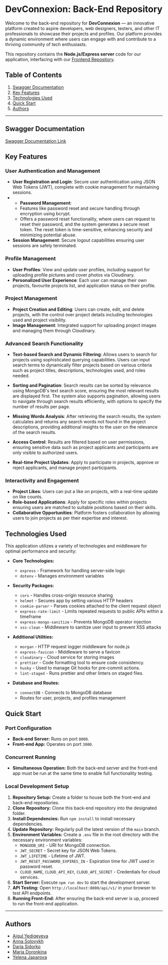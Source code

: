 # DevConnexion: Back-End Repository

Welcome to the back-end repository for **DevConnexion** — an innovative platform created to aspire developers, web designers, testers, and other IT professionals to showcase their projects and profiles. Our platform provides a dynamic environment where users can engage with and contribute to a thriving community of tech enthusiasts.

This repository contains the **Node.js/Express server** code for our application, interfacing with our [Frontend Repository](https://github.com/Code-the-Dream-School/ffprac-team1-front/).

## Table of Contents

1. [Swagger Documentation](#swagger-documentation)
2. [Key Features](#key-features)
3. [Technologies Used](#technologies-used)
4. [Quick Start](#quick-start)
5. [Authors](#authors)

---

## Swagger Documentation

[Swagger Documentation Link](https://dev-connexion-g6sv.onrender.com/api-docs/)

## Key Features

### User Authentication and Management

- **User Registration and Login**: Secure user authentication using JSON Web Tokens (JWT), complete with cookie management for maintaining sessions.
- - **Password Management**:
  - Features like password reset and secure handling through encryption using bcrypt.
  - Offers a password reset functionality, where users can request to reset their password, and the system generates a secure reset token. The reset token is time-sensitive, enhancing security and minimizing potential abuse.
- **Session Management**: Secure logout capabilities ensuring user sessions are safely terminated.

### Profile Management

- **User Profiles**: View and update user profiles, including support for uploading profile pictures and cover photos via Cloudinary.
- **Personalized User Experience**: Each user can manage their own projects, favourite projects list, and application status on their profile.

### Project Management

- **Project Creation and Editing**: Users can create, edit, and delete projects, with the control over project details including technologies used and project visibility.
- **Image Management**: Integrated support for uploading project images and managing them through Cloudinary.

### Advanced Search Functionality

- **Text-based Search and Dynamic Filtering**: Allows users to search for projects using sophisticated querying capabilities. Users can input search terms to dynamically filter projects based on various criteria such as project titles, descriptions, technologies used, and roles needed.
- **Sorting and Pagination**: Search results can be sorted by relevance using MongoDB's text search score, ensuring the most relevant results are displayed first. The system also supports pagination, allowing users to navigate through search results efficiently, with options to specify the number of results per page.
- **Missing Words Analysis**: After retrieving the search results, the system calculates and returns any search words not found in the project descriptions, providing additional insights to the user on the relevance of the search results.
- **Access Control**: Results are filtered based on user permissions, ensuring sensitive data such as project applicants and participants are only visible to authorized users.

- **Real-time Project Updates**: Apply to participate in projects, approve or reject applicants, and manage project participants.

### Interactivity and Engagement

- **Project Likes**: Users can put a like on projects, with a real-time update on like counts.
- **Role-based Applications**: Apply for specific roles within projects ensuring users are matched to suitable positions based on their skills.
- **Collaborative Opportunities**: Platform fosters collaboration by allowing users to join projects as per their expertise and interest.

## Technologies Used

This application utilizes a variety of technologies and middleware for optimal performance and security:

- **Core Technologies:**
  - `express` - Framework for handling server-side logic
  - `dotenv` - Manages environment variables
- **Security Packages:**
  - `cors` - Handles cross-origin resource sharing
  - `helmet` - Secures app by setting various HTTP headers
  - `cookie-parser` - Parses cookies attached to the client request object
  - `express-rate-limit` - Limits repeated requests to public APIs within a timeframe
  - `express-mongo-sanitize` - Prevents MongoDB operator injection
  - `xss-clean` - Middleware to sanitize user input to prevent XSS attacks
- **Additional Utilities:**
  - `morgan` - HTTP request logger middleware for node.js
  - `express-favicon` - Middleware to serve a favicon
  - `cloudinary` - Cloud service for storing images
  - `prettier` - Code formatting tool to ensure code consistency.
  - `husky` - Used to manage Git hooks for pre-commit actions.
  - `lint-staged` - Runs prettier and other linters on staged files.

- **Database and Routes:**
  - `connectDB` - Connects to MongoDB database
  - Routes for user, projects, and profiles management

## Quick Start

### Port Configuration

- **Back-end Server:** Runs on port `8000`.
- **Front-end App:** Operates on port `3000`.

### Concurrent Running

- **Simultaneous Operation:** Both the back-end server and the front-end app must be run at the same time to enable full functionality testing.

### Local Development Setup

1. **Repository Setup:** Create a folder to house both the front-end and back-end repositories.
2. **Clone Repository:** Clone this back-end repository into the designated folder.
3. **Install Dependencies:** Run `npm install` to install necessary dependencies.
4. **Update Repository:** Regularly pull the latest version of the `main` branch.
5. **Environment Variables:** Create a `.env` file in the root directory with the necessary environment variables:
   - `MONGODB_URI` - URI for MongoDB connection.
   - `JWT_SECRET` - Secret key for JSON Web Tokens.
   - `JWT_LIFETIME` - Lifetime of JWT.
   - `JWT_RESET_PASSWORD_EXPIRES_IN` - Expiration time for JWT used in password reset.
   - `CLOUD_NAME`, `CLOUD_API_KEY`, `CLOUD_API_SECRET` - Credentials for cloud services.
6. **Start Server:** Execute `npm run dev` to start the development server.
7. **API Testing:** Open `http://localhost:8000/api/v1/` in your browser to test API endpoints.
8. **Running Front-End:** After ensuring the back-end server is up, proceed to run the front-end application.

---

## Authors

- [Aigul Yedigeyeva](https://github.com/AigulY)
- [Anna Solovykh](https://github.com/AnnaSolovykh)
- [Daria Sidorko](https://github.com/DariaSidorko)
- [Maria Doronkina](https://github.com/mariyador)
- [Yelena Japarova](https://github.com/DYA13)
